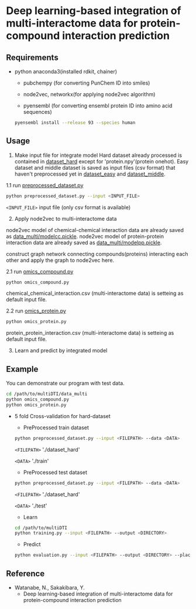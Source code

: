 # Deep learning-based integration of multi-interactome data for protein-compound interaction prediction

## Requirements
* python anaconda3(installed rdkit, chainer)

  * pubchempy (for converting PunChem ID into smiles)

  * node2vec, networkx(for applying node2vec algorithm)

  * pyensembl (for converting ensembl protein ID into amino acid sequences)
  ```bash
  pyensembl install --release 93 --species human
  ```

## Usage
1. Make input file for integrate model
Hard dataset already processed is contained in [dataset_hard](https://github.com/Njk-901aru/multiDTI/blob/master/dataset_hard) except for 'protein.npy'(protein onehot).
Easy dataset and middle dataset is saved as input files (csv format) that haven't preprocessed yet in [dataset_easy](https://github.com/Njk-901aru/multiDTI/blob/master/dataset_easy) and [dataset_middle](https://github.com/Njk-901aru/multiDTI/blob/master/dataset_middle). 

1.1 run [preprocessed_dataset.py](https://github.com/Njk-901aru/multiDTI/blob/master/preprocessed_dataset.py)

```bash
python preprocessed_dataset.py --input <INPUT_FILE>
```

`<INPUT_FILE>` input file (only csv format is available)


2. Apply node2vec to multi-interactome data

node2vec model of chemical-chemical interaction data are already saved as [data_multi/modelcc.pickle](https://github.com/Njk-901aru/multiDTI/blob/master/data_multi).
node2vec model of protein-protein interaction data are already saved as [data_multi/modelpp.pickle](https://github.com/Njk-901aru/multiDTI/blob/master/data_multi).

construct graph network connecting compounds(proteins) interacting each other and apply the graph to node2vec here.

2.1 run [omics_compound.py](https://github.com/Njk-901aru/multiDTI/blob/master/data_multi/omics_compound.py)

```bash
python omics_compound.py
```
chemical_chemical_interaction.csv (multi-interactome data) is setteing as default input file.

2.2 run [omics_protein.py](https://github.com/Njk-901aru/multiDTI/blob/master/data_multi/omics_protein.py)

```bash
python omics_protein.py
```
protein_protein_interaction.csv (multi-interactome data) is setteing as default input file.


3. Learn and predict by integrated model


## Example
You can demonstrate our program with test data.

```bash
cd /path/to/multiDTI/data_multi
python omics_compound.py
python omics_protein.py
```

- 5 fold Cross-validation for hard-dataset
  - PreProcessed train dataset
  ```bash
  python preprocessed_dataset.py --input <FILEPATH> --data <DATA>
  ```
  `<FILEPATH>` './dataset_hard'
  
  `<DATA>` './train'
  
  - PreProcessed test dataset
  ```bash
  python preprocessed_dataset.py --input <FILEPATH> --data <DATA>
  ```
  `<FILEPATH>` './dataset_hard'
  
  `<DATA>` './test'
  
  - Learn
  ```bash
  cd /path/to/multiDTI
  python training.py --input <FILEPATH> --output <DIRECTORY>
  ```
  - Predict
  ```bash
  python evaluation.py --input <FILEPATH> --output <DIRECTORY> --place <PLACE_DIRECTORY>
  ```


## Reference
* Watanabe, N., Sakakibara, Y. 
  * Deep learning-based integration of multi-interactome data for protein-compound interaction prediction
